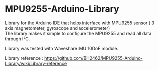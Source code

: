 # MPU9255-Arduino-Library
Library for the Arduino IDE that helps interface with 
MPU9255 sensor ( 3 axis magnetometer, gyroscope and accelerometer)  
The library makes it simple to configure the MPU9255 and read all data through I²C.

Library was tested with Waveshare IMU 10DoF module. 

Library reference : https://github.com/Bill2462/MPU9255-Arduino-Library/wiki/Library-reference

